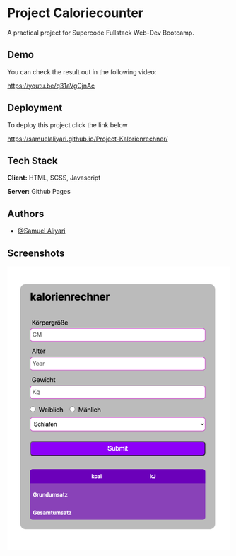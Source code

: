 
# Project Caloriecounter

A practical project for Supercode Fullstack Web-Dev Bootcamp.



## Demo

You can check the result out in the following video:

https://youtu.be/q31aVgCjnAc

## Deployment

To deploy this project click the link below

https://samuelaliyari.github.io/Project-Kalorienrechner/


## Tech Stack

**Client:** HTML, SCSS, Javascript

**Server:** Github Pages


## Authors

- [@Samuel Aliyari](https://github.com/samuelaliyari)


## Screenshots

![App Screenshot](./assets/img/scs.png)

